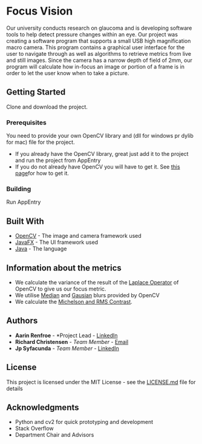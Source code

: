 # Focus Vision

Our university conducts research on glaucoma and is developing software tools to help detect pressure changes within an eye. Our project was creating a software program that supports a small USB high magnification macro camera. This program contains a graphical user interface for the user to navigate through as well as algorithms to retrieve metrics from live and still images. Since the camera has a narrow depth of field of 2mm, our program will calculate how in-focus an image or portion of a frame is in order to let the user know when to take a picture.

## Getting Started

Clone and download the project. 

### Prerequisites

You need to provide your own OpenCV library and (dll for windows pr dylib for mac) file for the project. 
* If you already have the OpenCV library, great just add it to the project and run the project from AppEntry
* If you do not already have OpenCV you will have to get it. See [this page](http://opencv-java-tutorials.readthedocs.io/en/latest/01-installing-opencv-for-java.html)for how to get it.


### Building

Run AppEntry


## Built With

* [OpenCV](https://docs.opencv.org/3.3.1/) - The image and camera framework used
* [JavaFX](http://www.oracle.com/technetwork/java/javase/overview/javafx-overview-2158620.html) - The UI framework used
* [Java](http://www.oracle.com/technetwork/java/index.html) - The language

## Information about the metrics
* We calculate the variance of the result of the [Laplace Operator](https://docs.opencv.org/3.0-alpha/doc/tutorials/imgproc/imgtrans/laplace_operator/laplace_operator.html) of OpenCV to give us our focus metric. 
* We utilise [Median](https://docs.opencv.org/3.0-alpha/doc/py_tutorials/py_imgproc/py_filtering/py_filtering.html?#median-blurring) and [Gausian](https://docs.opencv.org/3.0-alpha/doc/py_tutorials/py_imgproc/py_filtering/py_filtering.html?#gaussian-blurring) blurs provided by OpenCV
* We calculate the [Michelson and RMS Contrast](https://en.wikipedia.org/wiki/Contrast_(vision)). 


## Authors

* **Aarin Renfroe** - *Project Lead - [LinkedIn](https://www.linkedin.com/in/aaron-renfroe/)
* **Richard Christensen** - *Team Member* - [Email](richardarsha@yahoo.com)
* **Jp Syfacunda** - *Team Member* - [LinkedIn](https://www.linkedin.com/in/john-syfacunda-10a917106/)


## License

This project is licensed under the MIT License - see the [LICENSE.md](LICENSE.md) file for details

## Acknowledgments

* Python and cv2 for quick prototyping and development
* Stack Overflow
* Department Chair and Advisors
